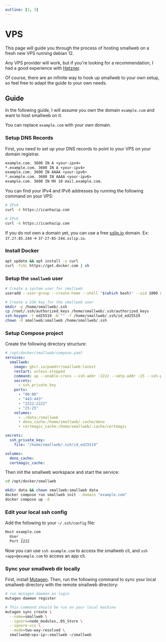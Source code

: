 ```yaml
---
outline: [2, 3]
---
```


# VPS

This page will guide you through the process of hosting smallweb on a fresh new VPS running debian 12.

Any VPS provider will work, but if you're looking for a recommendation, I had a good experience with [Hetzner](https://www.hetzner.com/cloud).

Of course, there are an infinite way to hook up smallweb to your own setup, so feel free to adapt the guide to your own needs.

## Guide

In the following guide, I will assume you own the domain `example.com` and want to host smallweb on it.

You can replace `example.com` with your own domain.

### Setup DNS Records

First, you need to set up your DNS records to point to your VPS on your domain registrar.

```txt
example.com. 3600 IN A <your-ipv4>
*.example.com. 3600 IN A <your-ipv4>
example.com. 3600 IN AAAA <your-ipv6>
*.example.com. 3600 IN AAAA <your-ipv6>
example.com. 3600 IN MX 10 mail.example.com.
```

You can find your IPv4 and IPv6 addresses by running the following command on your VPS:

```sh
# IPv4
curl -4 https://icanhazip.com

# IPv6
curl -6 https://icanhazip.com
```

If you do not own a domain yet, you can use a free [sslip.io](https://sslip.io/) domain. Ex: `37.27.85.244` -> `37-27-85-244.sslip.io`.

### Install Docker

```sh
apt update && apt install -y curl
curl -fsSL https://get.docker.com | sh
```

### Setup the `smallweb` user

```sh
# Create a system user for smallweb
useradd --user-group --create-home --shell "$(which bash)" --uid 1000 smallweb

# Create a SSH key for the smallweb user
mkdir -p /home/smallweb/.ssh
cp /root/.ssh/authorized_keys /home/smallweb/.ssh/authorized_keys
ssh-keygen -t ed25519 -N "" -f /home/smallweb/.ssh/id_ed25519
chown -R smallweb:smallweb /home/smallweb/.ssh
```

### Setup Compose project

Create the following directory structure:

```yaml
# /opt/docker/smallweb/compose.yaml
services:
  smallweb:
    image: ghcr.io/pomdtr/smallweb:latest
    restart: unless-stopped
    command: up --enable-crons --ssh-addr :2222 --smtp-addr :25 --ssh-private-key /run/secrets/ssh_private_key --on-demand-tls
    secrets:
      - ssh_private_key
    ports:
      - "80:80"
      - "443:443"
      - "2222:2222"
      - "25:25"
    volumes:
      - ./data:/smallweb
      - deno_cache:/home/smallweb/.cache/deno
      - certmagic_cache:/home/smallweb/.cache/certmagic

secrets:
  ssh_private_key:
    file: "/home/smallweb/.ssh/id_ed25519"

volumes:
  deno_cache:
  certmagic_cache:
```

Then init the smallweb workspace and start the service:

```sh
cd /opt/docker/smallweb

mkdir data && chown smallweb:smallweb data
docker compose run smallweb init --domain "example.com"
docker compose up -d
```

### Edit your local ssh config

Add the following to your `~/.ssh/config` file:

```txt
Host example.com
  User _
  Port 2222
```

Now you can use `ssh example.com` to access the smallweb cli, and `ssh <app>@example.com` to access an app cli.

### Sync your smallweb dir locally

First, install [Mutagen](https://mutagen.io/documentation/introduction/installation/). Then, run the following command to sync your local smallweb directory with the remote smallweb directory:

```sh
# run mutagen daemon on login
mutagen daemon register

# This command should be run on your local machine
mutagen sync create \
  --name=smallweb \
  --ignore=node_modules,.DS_Store \
  --ignore-vcs \
  --mode=two-way-resolved \
  smallweb@<vps-ip>:smallweb ~/smallweb
```
